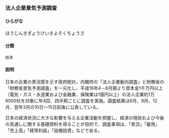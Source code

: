 <div style="display:none;">

## [あ行](securities-terms?id=あ行)
## [か行](securities-terms?id=か行)
## [さ行](securities-terms?id=さ行)
## [た行](securities-terms?id=た行)
## [な行](securities-terms?id=な行)
## [は行](securities-terms?id=は行)

</div>

### 法人企業景気予測調査

#### ひらがな

ほうじんきぎょうけいきよそくちょうさ

#### 分類

`経済`

#### 説明

日本の企業の景況感を示す政府統計。内閣府の「法人企業動向調査」と財務省の「財務省景気予測調査」を一元化し、平成16年4－6月期より資本金1千万円以上（電気・ガス・水道業および金融業、保険業は1億円以上）の法人企業約1万6000社を対象に年4回、四半期ごとに調査を実施。調査結果は6月、9月、12月、翌年3月の10日～15日前後に公表している。
 
日本の経済状況に大きな影響を与える企業活動を把握し、経済の現状および今後の見通しに関する基礎資料を得ることが目的で、調査事項は、「景況」「雇用」「売上高」「経常利益」「設備投資」などである。

<div style="display:none;">

## [ま行](securities-terms?id=ま行)
## [や行](securities-terms?id=や行)
## [ら行](securities-terms?id=ら行)
## [わ行](securities-terms?id=わ行)
## [英数字・記号](securities-terms?id=英数字・記号)

</div>

